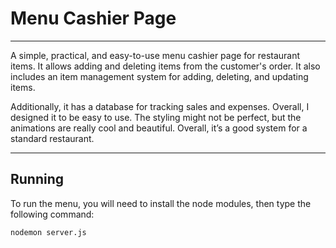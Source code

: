 # Menu Cashier Page

---

A simple, practical, and easy-to-use menu cashier page for restaurant items. It allows adding and deleting items from the customer's order. It also includes an item management system for adding, deleting, and updating items.

Additionally, it has a database for tracking sales and expenses. Overall, I designed it to be easy to use. The styling might not be perfect, but the animations are really cool and beautiful. Overall, it’s a good system for a standard restaurant.

---

## Running

To run the menu, you will need to install the node modules, then type the following command:

```bash
nodemon server.js
